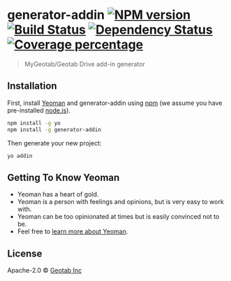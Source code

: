 # generator-addin [![NPM version][npm-image]][npm-url] [![Build Status][travis-image]][travis-url] [![Dependency Status][daviddm-image]][daviddm-url] [![Coverage percentage][coveralls-image]][coveralls-url]
> MyGeotab/Geotab Drive add-in generator

## Installation

First, install [Yeoman](http://yeoman.io) and generator-addin using [npm](https://www.npmjs.com/) (we assume you have pre-installed [node.js](https://nodejs.org/)).

```bash
npm install -g yo
npm install -g generator-addin
```

Then generate your new project:

```bash
yo addin
```

## Getting To Know Yeoman

 * Yeoman has a heart of gold.
 * Yeoman is a person with feelings and opinions, but is very easy to work with.
 * Yeoman can be too opinionated at times but is easily convinced not to be.
 * Feel free to [learn more about Yeoman](http://yeoman.io/).

## License

Apache-2.0 © [Geotab Inc](https://github.com/geotab)


[npm-image]: https://badge.fury.io/js/generator-addin.svg
[npm-url]: https://npmjs.org/package/generator-addin
[travis-image]: https://travis-ci.org/geotab/generator-addin.svg?branch=master
[travis-url]: https://travis-ci.org/geotab/generator-addin
[daviddm-image]: https://david-dm.org/geotab/generator-addin.svg?theme=shields.io
[daviddm-url]: https://david-dm.org/geotab/generator-addin
[coveralls-image]: https://coveralls.io/repos/geotab/generator-addin/badge.svg
[coveralls-url]: https://coveralls.io/r/geotab/generator-addin
